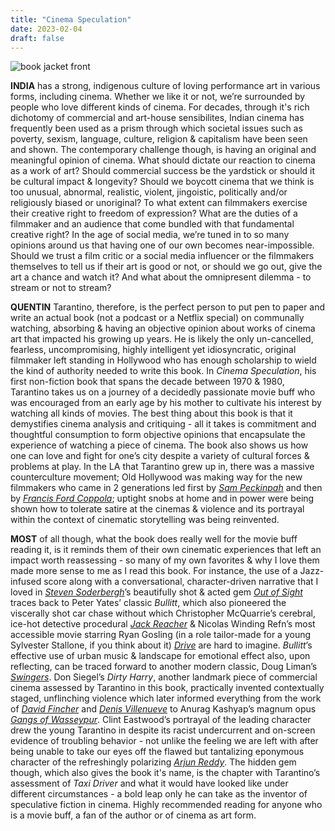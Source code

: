 ```yaml
---
title: "Cinema Speculation"
date: 2023-02-04
draft: false
---
```


![book jacket front](/cinema-speculation-cover.JPG "book cover jacket. all copyrights rest with the author & publisher")

__INDIA__ has a strong, indigenous culture of loving performance art in various forms, including cinema. Whether we like it or not, we’re surrounded by people who love different kinds of cinema. For decades, through it's rich dichotomy of commercial and art-house sensibilites, Indian cinema has frequently been used as a prism through which societal issues such as poverty, sexism, language, culture, religion & capitalism have been seen and shown. The contemporary challenge though, is having an original and meaningful opinion of cinema. What should dictate our reaction to cinema as a work of art? Should commercial success be the yardstick or should it be cultural impact & longevity? Should we boycott cinema that we think is too unusual, abnormal, realistic, violent, jingoistic, politically and/or religiously biased or unoriginal? To what extent can filmmakers exercise their creative right to freedom of expression? What are the duties of a filmmaker and an audience that come bundled with that fundamental creative right? In the age of social media, we’re tuned in to so many opinions around us that having one of our own becomes near-impossible. Should we trust a film critic or a social media influencer or the filmmakers themselves to tell us if their art is good or not, or should we go out, give the art a chance and watch it? And what about the omnipresent dilemma - to stream or not to stream? 

__QUENTIN__ Tarantino, therefore, is the perfect person to put pen to paper and write an actual book (not a podcast or a Netflix special) on communally watching, absorbing & having an objective opinion about works of cinema art that impacted his growing up years. He is likely the only un-cancelled, fearless, uncompromising, highly intelligent yet idiosyncratic, original filmmaker left standing in Hollywood who has enough scholarship to wield the kind of authority needed to write this book. In _Cinema Speculation_, his first non-fiction book that spans the decade between 1970 & 1980, Tarantino takes us on a journey of a decidedly passionate movie buff who was encouraged from an early age by his mother to cultivate his interest by watching all kinds of movies. The best thing about this book is that it demystifies cinema analysis and critiquing - all it takes is commitment and thoughtful consumption to form objective opinions that encapsulate the experience of watching a piece of cinema. The book also shows us how one can love and fight for one’s city despite a variety of cultural forces & problems at play. In the LA that Tarantino grew up in, there was a massive counterculture movement; Old Hollywood was making way for the new filmmakers who came in 2 generations led first by [_Sam Peckinpah_](https://www.indiewire.com/2016/03/retrospective-the-films-of-sam-peckinpah-83864/) and then by [_Francis Ford Coppola_](https://www.filmcomment.com/article/myth-maker-francis-ford-coppola/); uptight snobs at home and in power were being shown how to tolerate satire at the cinemas & violence and its portrayal within the context of cinematic storytelling was being reinvented. 

__MOST__ of all though, what the book does really well for the movie buff reading it, is it reminds them of their own cinematic experiences that left an impact worth reassessing - so many of my own favorites & why I love them made more sense to me as I read this book. For instance, the use of a Jazz-infused score along with a conversational, character-driven narrative that I loved in [_Steven Soderbergh_](https://mubi.com/notebook/posts/steven-soderbergh-a-smooth-operator-for-21st-century-american-cinema)’s beautifully shot & acted gem [_Out of Sight_](https://www.theringer.com/movies/2020/6/26/21303604/out-of-sight-steven-soderbergh-break-george-clooney) traces back to Peter Yates’ classic _Bullitt_, which also pioneered the viscerally shot car chase without which Christopher McQuarrie’s cerebral, ice-hot detective procedural [_Jack Reacher_](https://www.hagerty.com/media/archived/jack-reacher-car-chase-is-every-bit-as-thrilling-as-the-combat/) & Nicolas Winding Refn’s most accessible movie starring Ryan Gosling (in a role tailor-made for a young Sylvester Stallone, if you think about it) [_Drive_](https://www.gq.com/story/drive-nicolas-winding-refn) are hard to imagine. _Bullitt_’s effective use of urban music & landscape for emotional effect also, upon reflecting, can be traced forward to another modern classic, Doug Liman’s [_Swingers_](https://tilt.goombastomp.com/film/swingers-at-25-to-love-and-dance-in-l-a/). Don Siegel’s _Dirty Harry_, another landmark piece of commercial cinema assessed by Tarantino in this book, practically invented contextually staged, unflinching violence which later informed everything from the work of [_David Fincher_](https://collider.com/what-is-fight-club-really-about-explained/) and [_Denis Villenueve_](https://www.filmcompanion.in/readers-articles/prisoners-ending-explained-denis-villeneuve-jake-gyllenhaal-hugh-jackman) to Anurag Kashyap’s magnum opus [_Gangs of Wasseypur_](https://www.thechakkar.com/home/studentscorner04). Clint Eastwood’s portrayal of the leading character drew the young Tarantino in despite its racist undercurrent and on-screen evidence of troubling behavior - not unlike the feeling we are left with after being unable to take our eyes off the flawed but tantalizing eponymous character of the refreshingly polarizing [_Arjun Reddy_](https://youtu.be/MIRLo6kpuHI). The hidden gem though, which also gives the book it's name, is the chapter with Tarantino’s assessment of _Taxi Driver_ and what it would have looked like under different circumstances - a bold leap only he can take as the inventor of speculative fiction in cinema. Highly recommended reading for anyone who is a movie buff, a fan of the author or of cinema as art form. 
